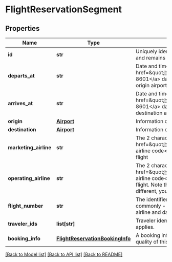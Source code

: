 # FlightReservationSegment

## Properties
Name | Type | Description | Notes
------------ | ------------- | ------------- | -------------
**id** | **str** | Uniquely identifies this flight in this travel record. This ID is persistent, and remains the same for the lifetime of the travel record. | 
**departs_at** | **str** | Date and time of departure at the origin, in &lt;a href&#x3D;\&quot;https://en.wikipedia.org/wiki/ISO_8601\&quot;&gt;ISO 8601&lt;/a&gt;  date format yyyy-MM-ddTHH:mm in the local time at the origin airport | 
**arrives_at** | **str** | Date and time of departure at the destination, in &lt;a href&#x3D;\&quot;https://en.wikipedia.org/wiki/ISO_8601\&quot;&gt;ISO 8601&lt;/a&gt;  date format yyyy-MM-ddTHH:mm in the local time at the destination airport | 
**origin** | [**Airport**](Airport.md) | Information on the origin airport, from which this flight departs | 
**destination** | [**Airport**](Airport.md) | Information on the destination airport, at which this flight arrives | 
**marketing_airline** | **str** | The 2 character alphanumeric &lt;a href&#x3D;\&quot;https://en.wikipedia.org/wiki/Airline_codes\&quot;&gt;IATA airline code&lt;/a&gt; of the airline that is responsible for the traveller this flight | 
**operating_airline** | **str** | The 2 character alphanumeric &lt;a href&#x3D;\&quot;https://en.wikipedia.org/wiki/Airline_codes\&quot;&gt;IATA airline code&lt;/a&gt; of the airline that is providing the aircraft for this flight. Note that in the USA, if the marketing and operating carrier are different, you are legally required to display this in your application. | 
**flight_number** | **str** | The identifier that the airline uses for this flight route. This is most commonly - but not always - a number. When combined with the airline and date, it identifies an individual aircraft&#39;s flight | 
**traveler_ids** | **list[str]** | Traveler identifiers to indicate the travelers to whom this ticket applies. | 
**booking_info** | [**FlightReservationBookingInfo**](FlightReservationBookingInfo.md) | A booking information object with additional details about how the quality of this flight at the given price. | 

[[Back to Model list]](../README.md#documentation-for-models) [[Back to API list]](../README.md#documentation-for-api-endpoints) [[Back to README]](../README.md)


